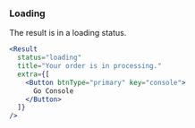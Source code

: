 <demo>

### Loading

The result is in a loading status.

```jsx live
<Result
  status="loading"
  title="Your order is in processing."
  extra={[
    <Button btnType="primary" key="console">
      Go Console
    </Button>
  ]}
/>
```

</demo>
